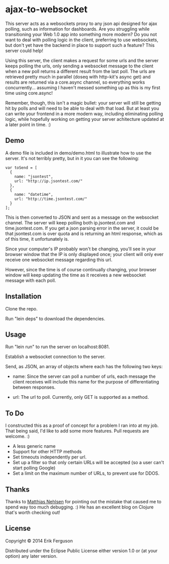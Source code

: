 # ajax-to-websocket

This server acts as a websockets proxy to any json api designed for ajax polling, such as information for dashboards. Are you struggling while transitioning your Web 1.0 app into something more modern? Do you not want to deal with polling logic in the client, preferring to use websockets, but don't yet have the backend in place to support such a feature? This server could help!

Using this server, the client makes a request for some urls and the server keeps polling the urls, only sending a websocket message to the client when a new poll returns a different result from the last poll. The urls are retrieved pretty much in parallel (doseq with http-kit's async get) and results are returned via a core.async channel, so everything works concurrently... assuming I haven't messed something up as this is my first time using core.async!

Remember, though, this isn't a magic bullet: your server will still be getting hit by polls and will need to be able to deal with that load. But at least you can write your frontend in a more modern way, including eliminating polling logic, while hopefully working on getting your server achitecture updated at a later point in time. :)

## Demo

A demo file is included in demo/demo.html to illustrate how to use the server. It's not terribly pretty, but in it you can see the following:

```
var toSend = [
  {
    name: "jsontest",
    url: "http://ip.jsontest.com/"
  },
  {
    name: "datetime",
    url: "http://time.jsontest.com/"
  }
];
```

This is then converted to JSON and sent as a message on the websocket channel. The server will keep polling both ip.jsontest.com and time.jsontest.com. If you get a json parsing error in the server, it could be that jsontest.com is over quota and is returning an html response, which as of this time, it unfortunately is.

Since your computer's IP probably won't be changing, you'll see in your browser window that the IP is only displayed once; your client will only ever receive one websocket message regarding this url.

However, since the time is of course continually changing, your browser window will keep updating the time as it receives a new websocket message with each poll.

## Installation

Clone the repo.

Run "lein deps" to download the dependencies.

## Usage

Run "lein run" to run the server on localhost:8081.

Establish a websocket connection to the server.

Send, as JSON, an array of objects where each has the following two keys:

* name: Since the server can poll a number of urls, each message the client receives will include this name for the purpose of differentiating between responses.

* url: The url to poll. Currently, only GET is supported as a method.

## To Do

I constructed this as a proof of concept for a problem I ran into at my job. That being said, I'd like to add some more features. Pull requests are welcome. :)

* A less generic name
* Support for other HTTP methods
* Set timeouts independently per url.
* Set up a filter so that only certain URLs will be accepted (so a user can't start polling Google)
* Set a limit on the maximum number of URLs, to prevent use for DDOS.

## Thanks

Thanks to [Matthias Nehlsen](http://matthiasnehlsen.com) for pointing out the mistake that caused me to spend way too much debugging. :) He has an excellent blog on Clojure that's worth checking out!

## License

Copyright © 2014 Erik Ferguson

Distributed under the Eclipse Public License either version 1.0 or (at
your option) any later version.
